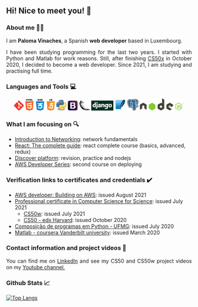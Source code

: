 <!-- Adding icons -->
<link rel="stylesheet" href="https://use.fontawesome.com/releases/v5.6.1/css/all.css" integrity="sha384-gfdkjb5BdAXd+lj+gudLWI+BXq4IuLW5IT+brZEZsLFm++aCMlF1V92rMkPaX4PP" crossorigin="anonymous">

## Hi! Nice to meet you! :wave:

### About me :woman_technologist:

I am **Paloma Vinaches**, a Spanish **web developer** based in Luxembourg.

<div style="text-align: justify">
    I have been studying programming for the last two years. I started with Python and Matlab for work reasons. Still, after finishing <a href="https://cs50.harvard.edu/x/2020/">CS50x</a> in October 2020, I decided to become a web developer. Since 2021, I am studying and practising full time.
</div>

### Languages and Tools :computer:

<div style="text-align: center">
    <!-- Icons from https://www.pngitem.com/ -->
    <img src="images/git.png" width="27" alt="Git" />
    <img src="images/html-css-js.png" width="80" alt="Html5 CSS3 JS" />
    <img src="images/python.png" width="27" alt="Python" />
    <img src="images/bootstrap.png" width="27" alt="Bootstrap" />
    <img src="images/flask.png" width="30" alt="Flask" />
    <img src="images/django.png" width="60" alt="Django" />
    <img src="images/sqlite.png" width="30" alt="SQLite" />
    <img src="images/postgresql.svg" width="30" alt="PostgreSQL" />
    <img src="images/nodejs.png" width="120" alt="NodeJs" />
</div>

### What I am focusing on :mag:

* [Introduction to Networking](https://www.edx.org/course/introduction-to-networking): network fundamentals
* [React: The complete guide](https://www.udemy.com/course/react-the-complete-guide/): react complete course (basics, advanced, redux)
* [Discover platform](https://rocketseat.com.br/discover): revision, practice and nodejs
* [AWS Developer Series](https://www.edx.org/xseries/aws-developer-series?index=product&queryID=824783085d1f78285f594e180b37252c&position=1): second course on deploying

### Verification links to certificates and credentials :heavy_check_mark:

* [AWS developer: Building on AWS](https://courses.edx.org/certificates/f78f83a61efc45ea824054e79ff517c6): issued August 2021
* [Professional certificate in Computer Science for Science](https://credentials.edx.org/credentials/54070da93e7c42f68162fed8db6d9df7/): issued July 2021
    * [CS50w](https://courses.edx.org/certificates/ca69e19dcc3f468688b544f78763bedd): issued July 2021
    * [CS50 - edx Harvard](https://courses.edx.org/certificates/8ca55a994a1849e3b3df0535d1b9583e): issued October 2020
* [Composição de programas em Python - UFMG](https://moodle.dcc.ufmg.br/mod/simplecertificate/verify.php?code=5f1d823c-b160-4a9d-b911-3290ac160002): issued July 2020
* [Matlab - coursera Vanderbilt university](https://coursera.org/account/accomplishments/verify/QMD76GCUJULA): issued March 2020

### Contact information and project videos :email:

<div style="text-align: justify">
    You can find me on <i class="fab fa-linkedin"></i> <a href="http://www.linkedin.com/in/paloma-vinaches-melguizo/">LinkedIn</a> and see my CS50 and CS50w project videos on my <i class="fab fa-youtube"></i> <a href="https://www.youtube.com/channel/UCycE9wXnL8SiJQWJzCtRgTA">Youtube channel.</a>
</div>


### Github Stats :chart_with_upwards_trend:

[![Top Langs](https://github-readme-stats.vercel.app/api/top-langs/?username=pvinaches)](https://github.com/pvinaches/github-readme-stats)
